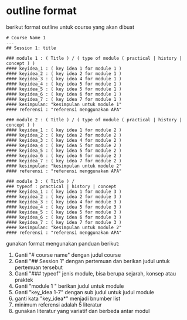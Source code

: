 # outline format
berikut format outline untuk course yang akan dibuat

```
# Course Name 1
---
## Session 1: title

### module 1 : ( Title ) / ( type of module ( practical | history | concept ) )
#### keyidea_1 : ( key idea 1 for module 1 )
#### keyidea_2 : ( key idea 2 for module 1 )
#### keyidea_3 : ( key idea 4 for module 1 )
#### keyidea_4 : ( key idea 5 for module 1 )
#### keyidea_5 : ( key idea 5 for module 1 )
#### keyidea_6 : ( key idea 6 for module 1 )
#### keyidea_7 : ( key idea 7 for module 1 )
#### kesimpulan: "kesimpulan untuk module 1" 
#### referensi : "referensi menggunakan APA" 

### module 2 : ( Title ) / ( type of module ( practical | history | concept ) )
#### keyidea_1 : ( key idea 1 for module 2 )
#### keyidea_2 : ( key idea 2 for module 2 )
#### keyidea_3 : ( key idea 4 for module 2 )
#### keyidea_4 : ( key idea 5 for module 2 )
#### keyidea_5 : ( key idea 5 for module 2 )
#### keyidea_6 : ( key idea 6 for module 2 )
#### keyidea_7 : ( key idea 7 for module 2 )
#### kesimpulan: "kesimpulan untuk module 2" 
#### referensi : "referensi menggunakan APA"

### module 3 : ( Title ) / 
### typeof : practical | history | concept 
#### keyidea_1 : ( key idea 1 for module 3 )
#### keyidea_2 : ( key idea 2 for module 3 )
#### keyidea_3 : ( key idea 4 for module 3 )
#### keyidea_4 : ( key idea 5 for module 3 )
#### keyidea_5 : ( key idea 5 for module 3 )
#### keyidea_6 : ( key idea 6 for module 3 )
#### keyidea_7 : ( key idea 7 for module 3 )
#### kesimpulan: "kesimpulan untuk module 2" 
#### referensi : "referensi menggunakan APA"

```
gunakan format mengunakan panduan berikut:
1. Ganti "# course name" dengan judul course
2. Ganti "## Session 1" dengan pertemuan dan berikan judul untuk pertemuan tersebut
2. Ganti "### typeof" jenis module, bisa berupa sejarah, konsep atau praktek
3. Ganti "module 1 " berikan judul untuk module  
4. Ganti "key_idea 1-7" dengan sub judul untuk judul module
5. ganti kata "key_idea*" menjadi bnumber list
6. minimum referensi adalah 5 literatur
7. gunakan literatur yang variatif dan berbeda antar modul
